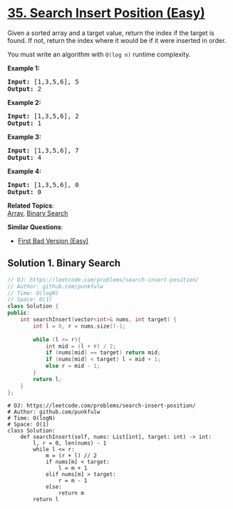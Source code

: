 # [35. Search Insert Position (Easy)](https://leetcode.com/problems/search-insert-position/)

<p>Given a sorted array and a target value, return the index if the target is found. If not, return the index where it would be if it were inserted in order.</p>

<p>You must write an algorithm with <code>O(log n)</code> runtime complexity.</p>

<p><strong>Example 1:</strong></p>

<pre><strong>Input:</strong> [1,3,5,6], 5
<strong>Output:</strong> 2
</pre>

<p><strong>Example 2:</strong></p>

<pre><strong>Input:</strong> [1,3,5,6], 2
<strong>Output:</strong> 1
</pre>

<p><strong>Example 3:</strong></p>

<pre><strong>Input:</strong> [1,3,5,6], 7
<strong>Output:</strong> 4
</pre>

<p><strong>Example 4:</strong></p>

<pre><strong>Input:</strong> [1,3,5,6], 0
<strong>Output:</strong> 0
</pre>


**Related Topics**:  
[Array](https://leetcode.com/tag/array/), [Binary Search](https://leetcode.com/tag/binary-search/)

**Similar Questions**:
* [First Bad Version (Easy)](https://leetcode.com/problems/first-bad-version/)

## Solution 1. Binary Search

```cpp
// OJ: https://leetcode.com/problems/search-insert-position/
// Author: github.com/punkfulw
// Time: O(logN)
// Space: O(1)
class Solution {
public:
    int searchInsert(vector<int>& nums, int target) {
        int l = 0, r = nums.size()-1;
        
        while (l <= r){
            int mid = (l + r) / 2;
            if (nums[mid] == target) return mid;
            if (nums[mid] < target) l = mid + 1;
            else r = mid - 1;
        }
        return l;
    }
};
```

```python3
# OJ: https://leetcode.com/problems/search-insert-position/
# Author: github.com/punkfulw
# Time: O(logN)
# Space: O(1)
class Solution:
    def searchInsert(self, nums: List[int], target: int) -> int:
        l, r = 0, len(nums) - 1
        while l <= r:
            m = (r + l) // 2
            if nums[m] < target:
                l = m + 1
            elif nums[m] > target:
                r = m - 1
            else:
                return m
        return l
```
